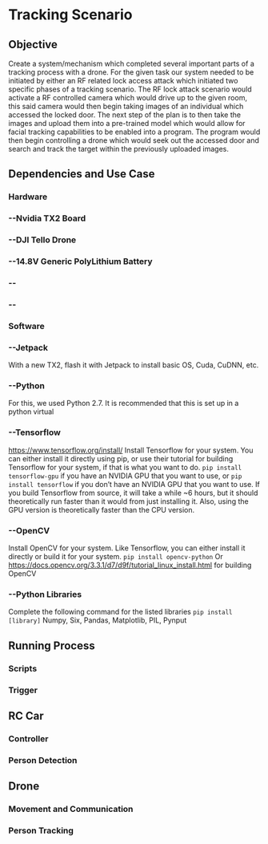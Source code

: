 # Tracking Scenario
## Objective

Create a system/mechanism which completed several important parts of a tracking process with a drone. For the given task our system needed to be initiated by either an RF related lock access attack which initiated two specific phases of a tracking scenario. The RF lock attack scenario would activate a RF controlled camera which would drive up to the given room, this said camera would then begin taking images of an individual which accessed the locked door. The next step of the plan is to then take the images and upload them into a pre-trained model which would allow for facial tracking capabilities to be enabled into a program. The program would then begin controlling a drone which would seek out the accessed door and search and track the target within the previously uploaded images.

## Dependencies and Use Case
### Hardware
### --Nvidia TX2 Board
### --DJI Tello Drone
### --14.8V Generic PolyLithium Battery
### --
### --

### Software
### --Jetpack
With a new TX2, flash it with Jetpack to install basic OS, Cuda, CuDNN, etc.
### --Python
For this, we used Python 2.7. It is recommended that this is set up in a python virtual 
### --Tensorflow
https://www.tensorflow.org/install/ 
Install Tensorflow for your system. You can either install it directly using pip, or use their tutorial for building Tensorflow for your system, if that is what you want to do.
`pip install tensorflow-gpu` if you have an NVIDIA GPU that you want to use, or
`pip install tensorflow` if you don’t have an NVIDIA GPU that you want to use.
If you build Tensorflow from source, it will take a while ~6 hours, but it should theoretically run faster than it would from just installing it. Also, using the GPU version is theoretically faster than the CPU version.
### --OpenCV
Install OpenCV for your system. Like Tensorflow, you can either install it directly or build it for your system.
`pip install opencv-python`
Or https://docs.opencv.org/3.3.1/d7/d9f/tutorial_linux_install.html for building OpenCV
### --Python Libraries
Complete the following command for the listed libraries
`pip install [library]`
Numpy, Six, Pandas, Matplotlib, PIL, Pynput

## Running Process
### Scripts


### Trigger


## RC Car
### Controller



### Person Detection



## Drone
### Movement and Communication



### Person Tracking

